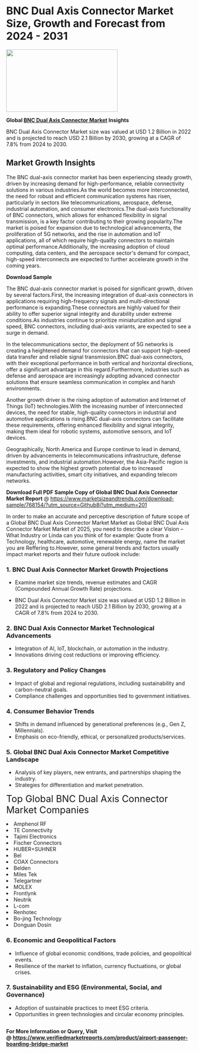 <H1>BNC Dual Axis Connector Market Size, Growth and Forecast from 2024 - 2031</H1><img class="aligncenter size-medium wp-image-584254" src="https://thirdeyenews.in/wp-content/uploads/2024/09/Global-Market-Research-300x168.jpeg" alt="" width="300" height="168" /><p><strong>Global&nbsp;<a href="https://www.marketsizeandtrends.com/download-sample/768154/?utm_source=Github8j?utm_medium=201">BNC Dual Axis Connector Market</a> Insights</strong></p><p>BNC Dual Axis Connector Market size was valued at USD 1.2 Billion in 2022 and is projected to reach USD 2.1 Billion by 2030, growing at a CAGR of 7.8% from 2024 to 2030.</p><p><h2>Market Growth Insights</h2> <p>The BNC dual-axis connector market has been experiencing steady growth, driven by increasing demand for high-performance, reliable connectivity solutions in various industries.As the world becomes more interconnected, the need for robust and efficient communication systems has risen, particularly in sectors like telecommunications, aerospace, defense, industrial automation, and consumer electronics.The dual-axis functionality of BNC connectors, which allows for enhanced flexibility in signal transmission, is a key factor contributing to their growing popularity.The market is poised for expansion due to technological advancements, the proliferation of 5G networks, and the rise in automation and IoT applications, all of which require high-quality connectors to maintain optimal performance.Additionally, the increasing adoption of cloud computing, data centers, and the aerospace sector's demand for compact, high-speed interconnects are expected to further accelerate growth in the coming years.</p> <p><strong>Download Sample</strong></p> <p>The BNC dual-axis connector market is poised for significant growth, driven by several factors.First, the increasing integration of dual-axis connectors in applications requiring high-frequency signals and multi-directional performance is expanding.These connectors are highly valued for their ability to offer superior signal integrity and durability under extreme conditions.As industries continue to prioritize miniaturization and signal speed, BNC connectors, including dual-axis variants, are expected to see a surge in demand.</p> <p>In the telecommunications sector, the deployment of 5G networks is creating a heightened demand for connectors that can support high-speed data transfer and reliable signal transmission.BNC dual-axis connectors, with their exceptional performance in both vertical and horizontal directions, offer a significant advantage in this regard.Furthermore, industries such as defense and aerospace are increasingly adopting advanced connector solutions that ensure seamless communication in complex and harsh environments.</p> <p>Another growth driver is the rising adoption of automation and Internet of Things (IoT) technologies.With the increasing number of interconnected devices, the need for stable, high-quality connectors in industrial and automotive applications is rising.BNC dual-axis connectors can facilitate these requirements, offering enhanced flexibility and signal integrity, making them ideal for robotic systems, automotive sensors, and IoT devices.</p> <p>Geographically, North America and Europe continue to lead in demand, driven by advancements in telecommunications infrastructure, defense investments, and industrial automation.However, the Asia-Pacific region is expected to show the highest growth potential due to increased manufacturing activities, smart city initiatives, and expanding telecom networks.</p> <p><span class=""><strong>Download Full PDF Sample Copy of Global BNC Dual Axis Connector Market Report</strong> @ <a href="https://www.marketsizeandtrends.com/download-sample/768154/?utm_source=Github8j?utm_medium=201" target="_blank">https://www.marketsizeandtrends.com/download-sample/768154/?utm_source=Github8j?utm_medium=201</a></span></p><p>In order to make an accurate and perceptive description of future scope of a Global&nbsp;BNC Dual Axis Connector Market Market as Global&nbsp;BNC Dual Axis Connector Market Market of 2025, you need to describe a clear Vision &ndash; What Industry or Linda can you think of for example: Quote from a Technology, healthcare, automotive, renewable energy, name the market you are Reffering to.However, some general trends and factors usually impact market reports and their future outlook include:</p><h3>1.&nbsp;<strong>BNC Dual Axis Connector Market Growth Projections</strong></h3><ul><li>Examine market size trends, revenue estimates and CAGR (Compounded Annual Growth Rate) projections.</li><li><p>BNC Dual Axis Connector Market size was valued at USD 1.2 Billion in 2022 and is projected to reach USD 2.1 Billion by 2030, growing at a CAGR of 7.8% from 2024 to 2030.</p></li></ul><h3>2.&nbsp;<strong>BNC Dual Axis Connector Market Technological Advancements</strong></h3><ul><li>Integration of AI, IoT, blockchain, or automation in the industry.</li><li>Innovations driving cost reductions or improving efficiency.</li></ul><h3>3.&nbsp;<strong>Regulatory and Policy Changes</strong></h3><ul><li>Impact of global and regional regulations, including sustainability and carbon-neutral goals.</li><li>Compliance challenges and opportunities tied to government initiatives.</li></ul><h3>4.&nbsp;<strong>Consumer Behavior Trends</strong></h3><ul><li>Shifts in demand influenced by generational preferences (e.g., Gen Z, Millennials).</li><li>Emphasis on eco-friendly, ethical, or personalized products/services.</li></ul><h3>5.&nbsp;<strong>Global BNC Dual Axis Connector Market Competitive Landscape</strong></h3><ul><li>Analysis of key players, new entrants, and partnerships shaping the industry.</li><li>Strategies for differentiation and market penetration.</li></ul><p data-pm-slice="1 1 []"><span style="color: inherit; font-family: inherit; font-size: 25px;">Top Global BNC Dual Axis Connector Market Companies</span></p><div class="" data-test-id=""><p><li>Amphenol RF</li><li> TE Connectivity</li><li> Tajimi Electronics</li><li> Fischer Connectors</li><li> HUBER+SUHNER</li><li> Bel</li><li> COAX Connectors</li><li> Belden</li><li> Miles Tek</li><li> Telegartner</li><li> MOLEX</li><li> Frontlynk</li><li> Neutrik</li><li> L-com</li><li> Renhotec</li><li> Bo-jing Technology</li><li> Donguan Dosin</li></p></div><h3>6.&nbsp;<strong>Economic and Geopolitical Factors</strong></h3><ul><li>Influence of global economic conditions, trade policies, and geopolitical events.</li><li>Resilience of the market to inflation, currency fluctuations, or global crises.</li></ul><h3>7.&nbsp;<strong>Sustainability and ESG (Environmental, Social, and Governance)</strong></h3><ul><li>Adoption of sustainable practices to meet ESG criteria.</li><li>Opportunities in green technologies and circular economy principles.</li></ul><h2><strong style="font-size: 14px;">For More Information or Query, Visit @&nbsp;</strong><a style="background-color: #ffffff; font-size: 14px;" href="https://www.marketsizeandtrends.com/report/bnc-dual-axis-connector-market/" target="_blank">https://www.verifiedmarketreports.com/product/airport-passenger-boarding-bridge-market</a></h2>